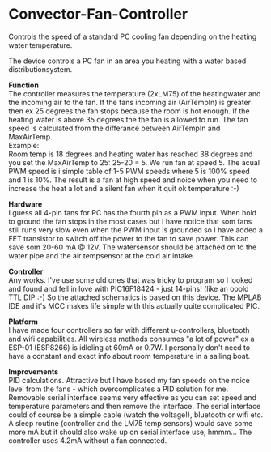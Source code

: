 # Convector-Fan-Controller
Controls the speed of a standard PC cooling fan depending on the heating water temperature.

The device controls a PC fan in an area you heating with a water based distributionsystem.

<b>Function</b><br>
The controller measures the temperature (2xLM75) of the heatingwater and the incoming air to the fan.
If the fans incoming air (AirTempIn) is greater then ex 25 degrees the fan stops because the room is hot enough.
If the heating water is above 35 degrees the the fan is allowed to run. The fan speed is calculated from the differance between AirTempIn and MaxAirTemp. <br>Example:<br>
Room temp is 18 degrees and heating water has reached 38 degrees and you set the MaxAirTemp to 25: 25-20 = 5. We run fan at speed 5.
The acual PWM speed is i simple table of 1-5 PWM speeds where 5 is 100% speed and 1 is 10%.
The result is a fan at high speed and noice when you need to increase the heat a lot and a silent fan when it quit ok temperature :-)

<b>Hardware</b><br>
I guess all 4-pin fans for PC has the fourth pin as a PWM input. When hold to ground the fan stops in the most cases but I have notice that som fans still runs very slow even when the PWM input is grounded so I have added a FET transistor to switch off the power to the fan to save power. This can save som 20-60 mA @ 12V. The watersensor should be attached on to the water pipe and the air tempsensor at the cold air intake.

<b>Controller</b><br>
Any works. I've use some old ones that was tricky to program so I looked and found and fell in love with PIC16F18424 - just 14-pins! (like an ooold TTL DIP :-) So the attached schematics is based on this device. The MPLAB IDE and it's MCC makes life simple with this actually quite complicated PIC.

<b>Platform</b><br>
I have made four controllers so far with different u-controllers, bluetooth and wifi capabilities. All wireless methods consumes "a lot of power" ex a ESP-01 (ESP8266) is idleling at 60mA or 0.7W. I personally don't need to have a constant and exact info about room temperature in a sailing boat.

<b>Improvements</b><br>
PID calculations. Attractive but I have based my fan speeds on the noice level from the fans - which overcomplicates a PID solution for me.
Removable serial interface seems very effective as you can set speed and temperature parameters and then remove the interface. The serial interface could of course be a simple cable (watch the voltage!), bluetooth or wifi etc.<br>
A sleep routine (controller and the LM75 temp sensors) would save some more mA but it should also wake up on serial interface use, hmmm... 
The controller uses 4.2mA without a fan connected.




